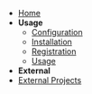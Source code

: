 - [Home](./)
- **Usage**
  - [Configuration](./configuration.md)
  - [Installation](./installation.md)
  - [Registration](./registration.md)
  - [Usage](./usage.md)
- **External**
- [External Projects](./external-projects.md)

